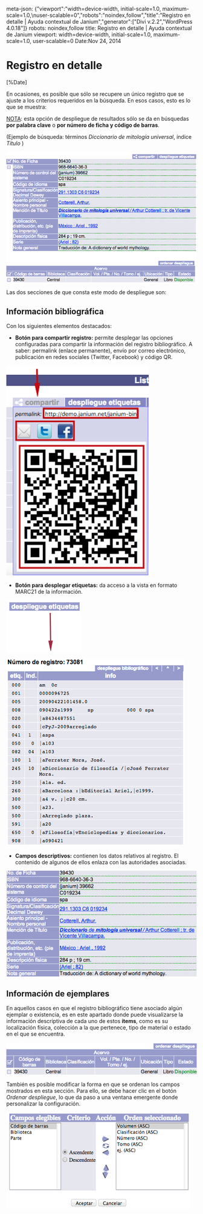 meta-json: {"viewport":"width=device-width, initial-scale=1.0, maximum-scale=1.0,\nuser-scalable=0","robots":"noindex,follow","title":"Registro en detalle | Ayuda contextual de Janium","generator":["Divi v.2.2","WordPress 4.0.18"]}
robots: noindex,follow
title: Registro en detalle | Ayuda contextual de Janium
viewport: width=device-width, initial-scale=1.0, maximum-scale=1.0, user-scalable=0
Date:Nov 24, 2014

# Registro en detalle

[%Date]

En ocasiones, es posible que sólo se recupere un único registro que se
ajuste a los criterios requeridos en la búsqueda. En esos casos, esto es
lo que se muestra:

<span style="text-decoration: underline;">NOTA</span>: esta opción de
despliegue de resultados sólo se da en búsquedas **por palabra clave** o
**por número de ficha y código de barras**.

(Ejemplo de búsqueda: términos *Diccionario de mitología universal*,
índice *Título* )

![](despliegue_detalle.png)

Las dos secciones de que consta este modo de despliegue son:

## Información bibliográfica

Con los siguientes elementos destacados:

-   **Botón para compartir registro:** permite desplegar las opciones
    configuradas para compartir la información del registro
    bibliográfico. A saber: permalink (enlace permanente), envío por
    correo electrónico, publicación en redes sociales (Twitter,
    Facebook) y código QR.

[<img src="Opciones_compartir.png" alt="Opciones_compartir" class="aligncenter" width="377" height="554">](Opciones_compartir.png)

-   **Botón para desplegar etiquetas:** da acceso a la vista en formato
    MARC21 de la información.

![](boton_despliegue_etiquetas.png)

![](pantalla_despliegue_etiquetas.png)

-   **Campos descriptivos:** contienen los datos relativos al registro.
    El contenido de algunos de ellos enlaza con las autoridades
    asociadas.

![](info_bibliografica.png)

## Información de ejemplares

En aquellos casos en que el registro bibliográfico tiene asociado algún
ejemplar o existencia, es en este apartado donde puede visualizarse la
información descriptiva de cada uno de estos **ítems**, como es su
localización física, colección a la que pertenece, tipo de material o
estado en el que se encuentra.

![Despliegue de información de ejemplares](despliegue_ejemplares.png)

También es posible modificar la forma en que se ordenan los campos
mostrados en esta sección. Para ello, se debe hacer clic en el botón
*Ordenar despliegue*, lo que da paso a una ventana emergente donde
personalizar la configuración.

![Despliegue de información de ejemplares](ventana_orden_ejemplares.png)

